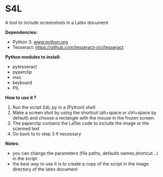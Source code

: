 # S4L
A tool to include screenshots in a Latex document

**Dependencies:**
*  Python 3: www.python.org
* Tesseract: https://github.com/tesseract-ocr/tesseract

**Python modules to install:**
* pytesseract
* pyperclip
* mss
* keyboard 
* PIL 

**How to use it ?**
1. Run the script S4L.py in a (Python) shell 
2. Make a screen shot by using the shortcut (alt+space or ctrl+space by default) and choose a rectangle with the mouse in the frozen screen.
3. The paperclip contains the LaTex code to include the image or the scanned text
4. Go back to to step 3 if necessary


**Notes:**
* you can change the parameters (file paths, defaults names,shortcut...) in the script
* the best way to use it is to create a copy of the script in the image directory of the latex document
